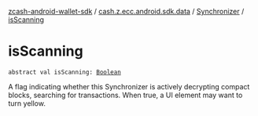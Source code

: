 [zcash-android-wallet-sdk](../../index.md) / [cash.z.ecc.android.sdk.data](../index.md) / [Synchronizer](index.md) / [isScanning](./is-scanning.md)

# isScanning

`abstract val isScanning: `[`Boolean`](https://kotlinlang.org/api/latest/jvm/stdlib/kotlin/-boolean/index.html)

A flag indicating whether this Synchronizer is actively decrypting compact blocks, searching for transactions.
When true, a UI element may want to turn yellow.

